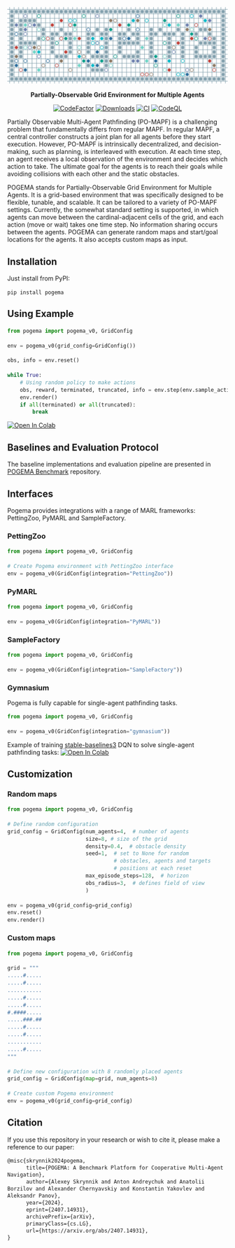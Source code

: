 <div align="center">


[![Pogema logo](https://raw.githubusercontent.com/Tviskaron/pogema-pics/main/pogema-logo-v1.svg)](https://github.com/AIRI-Institute/pogema)    

**Partially-Observable Grid Environment for Multiple Agents**

[![CodeFactor](https://www.codefactor.io/repository/github/tviskaron/pogema/badge)](https://www.codefactor.io/repository/github/tviskaron/pogema)
[![Downloads](https://static.pepy.tech/badge/pogema)](https://pepy.tech/project/pogema)
[![CI](https://github.com/CognitiveAISystems/pogema/actions/workflows/CI.yml/badge.svg?branch=main)](https://github.com/AIRI-Institute/pogema/actions/workflows/CI.yml) 
[![CodeQL](https://github.com/CognitiveAISystems/pogema/actions/workflows/codeql-analysis.yml/badge.svg)](https://github.com/AIRI-Institute/pogema/actions/workflows/codeql-analysis.yml)    
    
</div> 

Partially Observable Multi-Agent Pathfinding (PO-MAPF) is a challenging problem that fundamentally differs from regular MAPF. In regular MAPF, a central controller constructs a joint plan for all agents before they start execution. However, PO-MAPF is intrinsically decentralized, and decision-making, such as planning, is interleaved with execution. At each time step, an agent receives a local observation of the environment and decides which action to take. The ultimate goal for the agents is to reach their goals while avoiding collisions with each other and the static obstacles.

POGEMA stands for Partially-Observable Grid Environment for Multiple Agents. It is a grid-based environment that was specifically designed to be flexible, tunable, and scalable. It can be tailored to a variety of PO-MAPF settings. Currently, the somewhat standard setting is supported, in which agents can move between the cardinal-adjacent cells of the grid, and each action (move or wait) takes one time step. No information sharing occurs between the agents. POGEMA can generate random maps and start/goal locations for the agents. It also accepts custom maps as input.

## Installation

Just install from PyPI:

```pip install pogema```

## Using Example

```python
from pogema import pogema_v0, GridConfig

env = pogema_v0(grid_config=GridConfig())

obs, info = env.reset()

while True:
    # Using random policy to make actions
    obs, reward, terminated, truncated, info = env.step(env.sample_actions())
    env.render()
    if all(terminated) or all(truncated):
        break
```

[![Open In Colab](https://colab.research.google.com/assets/colab-badge.svg)](https://colab.research.google.com/drive/19dSEGTQeM3oVJtVjpC162t1XApmv6APc?usp=sharing) 


## Baselines and Evaluation Protocol 
The baseline implementations and evaluation pipeline are presented in [POGEMA Benchmark](https://github.com/Cognitive-AI-Systems/pogema-benchmark) repository.

## Interfaces
Pogema provides integrations with a range of MARL frameworks: PettingZoo, PyMARL and SampleFactory. 

### PettingZoo

```python
from pogema import pogema_v0, GridConfig

# Create Pogema environment with PettingZoo interface
env = pogema_v0(GridConfig(integration="PettingZoo"))
```

### PyMARL

```python
from pogema import pogema_v0, GridConfig

env = pogema_v0(GridConfig(integration="PyMARL"))
```

### SampleFactory

```python
from pogema import pogema_v0, GridConfig

env = pogema_v0(GridConfig(integration="SampleFactory"))
```

### Gymnasium

Pogema is fully capable for single-agent pathfinding tasks. 

```python
from pogema import pogema_v0, GridConfig

env = pogema_v0(GridConfig(integration="gymnasium"))
```

Example of training [stable-baselines3](https://github.com/DLR-RM/stable-baselines3) DQN to solve single-agent pathfinding tasks: [![Open In Colab](https://colab.research.google.com/assets/colab-badge.svg)](https://colab.research.google.com/drive/1vPwTd0PnzpWrB-bCHqoLSVwU9G9Lgcmv?usp=sharing)




## Customization

### Random maps
```python
from pogema import pogema_v0, GridConfig

# Define random configuration
grid_config = GridConfig(num_agents=4,  # number of agents
                         size=8, # size of the grid
                         density=0.4,  # obstacle density
                         seed=1,  # set to None for random 
                                  # obstacles, agents and targets 
                                  # positions at each reset
                         max_episode_steps=128,  # horizon
                         obs_radius=3,  # defines field of view
                         )

env = pogema_v0(grid_config=grid_config)
env.reset()
env.render()

```

### Custom maps
```python
from pogema import pogema_v0, GridConfig

grid = """
.....#.....
.....#.....
...........
.....#.....
.....#.....
#.####.....
.....###.##
.....#.....
.....#.....
...........
.....#.....
"""

# Define new configuration with 8 randomly placed agents
grid_config = GridConfig(map=grid, num_agents=8)

# Create custom Pogema environment
env = pogema_v0(grid_config=grid_config)
```




## Citation
If you use this repository in your research or wish to cite it, please make a reference to our paper: 
```
@misc{skrynnik2024pogema,
      title={POGEMA: A Benchmark Platform for Cooperative Multi-Agent Navigation}, 
      author={Alexey Skrynnik and Anton Andreychuk and Anatolii Borzilov and Alexander Chernyavskiy and Konstantin Yakovlev and Aleksandr Panov},
      year={2024},
      eprint={2407.14931},
      archivePrefix={arXiv},
      primaryClass={cs.LG},
      url={https://arxiv.org/abs/2407.14931}, 
}
```
